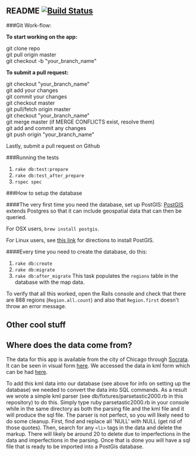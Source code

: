 ## README [![Build Status](https://travis-ci.org/kaplali/parkstorm.svg?branch=master)](https://travis-ci.org/kaplali/parkstorm)
###Git Work-flow:

**To start working on the app:**          

git clone repo    
git pull origin master      
git checkout -b "your_branch_name"    

**To submit a pull request:**            

git checkout "your_branch_name"      
git add your changes      
git commit your changes      
git checkout master     
git pull/fetch origin master       
git checkout "your_branch_name"       
git merge master (if MERGE CONFLICTS exist, resolve them)        
git add and commit any changes      
git push origin "your_branch_name"        

Lastly, submit a pull request on Github     

###Running the tests

1. ``rake db:test:prepare``
2. ``rake db:test_after_prepare``
3. ``rspec spec``

###How to setup the database

####The very first time you need the database, set up PostGIS:
[PostGIS](http://postgis.net/) extends Postgres so that it can include geospatial data that can then be queried.

For OSX users, ``brew install postgis``.

For Linux users, see [this link](http://www.google.com) for directions to install PostGIS.

####Every time you need to create the database, do this:

1. ``rake db:create``
2. ``rake db:migrate``
3. ``rake db:after_migrate``  This task populates the ``regions`` table in the database with the map data.

To verify that all this worked, open the Rails console and check that there are 888 regions (``Region.all.count``) and also that ``Region.first`` doesn't throw an error message.



## Other cool stuff

## Where does the data come from?

The data for this app is available from the city of Chicago through [Socrata](http://www.socrata.com/). It can be seen in visual form [here](https://data.cityofchicago.org/Sanitation/Map-Street-Sweeping-2014/czxu-ejis). We accessed the data in kml form which can be had [here](https://data.cityofchicago.org/api/geospatial/czxu-ejis?method=export&format=KML).

To add this kml data into our database (see above for info on setting up the database) we needed to convert the data into SQL commands. As a result we wrote a simple kml parser (see db/fixtures/parsetastic2000.rb in this repository) to do this. Simply type ruby parsetastic2000.rb in your console while in the same directory as both the parsing file and the kml file and it will produce the sql file. The parser is not perfect, so you will likely need to do some cleanup. First, find and replace all 'NULL' with NULL (get rid of those quotes). Then, search for any `<li>` tags in the data and delete the markup. There will likely be around 20 to delete due to imperfections in the data and imperfections in the parsing. Once that is done you will have a sql file that is ready to be imported into a PostGis database. 
